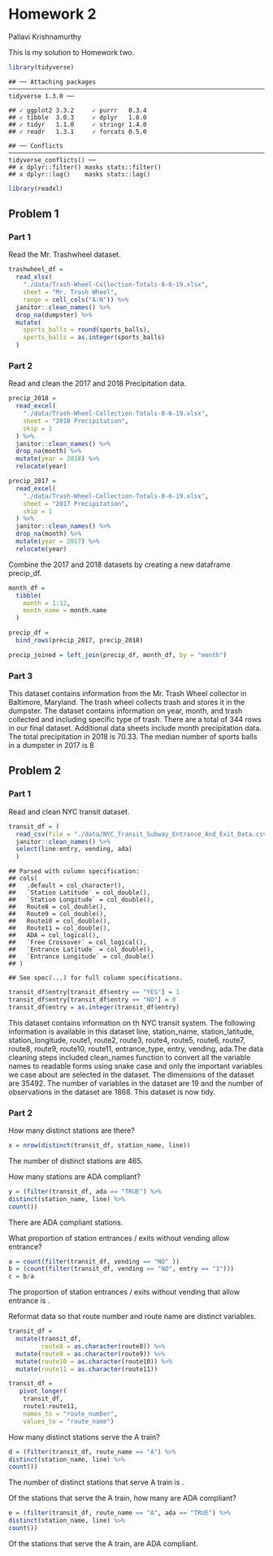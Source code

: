 Homework 2
================
Pallavi Krishnamurthy

This is my solution to Homework two.

``` r
library(tidyverse)
```

    ## ── Attaching packages ──────────────────────────────────────────────────────────────────────────────────── tidyverse 1.3.0 ──

    ## ✓ ggplot2 3.3.2     ✓ purrr   0.3.4
    ## ✓ tibble  3.0.3     ✓ dplyr   1.0.0
    ## ✓ tidyr   1.1.0     ✓ stringr 1.4.0
    ## ✓ readr   1.3.1     ✓ forcats 0.5.0

    ## ── Conflicts ─────────────────────────────────────────────────────────────────────────────────────── tidyverse_conflicts() ──
    ## x dplyr::filter() masks stats::filter()
    ## x dplyr::lag()    masks stats::lag()

``` r
library(readxl)
```

## Problem 1

### Part 1

Read the Mr. Trashwheel dataset.

``` r
trashwheel_df = 
  read_xlsx(
    "./data/Trash-Wheel-Collection-Totals-8-6-19.xlsx",
    sheet = "Mr. Trash Wheel",
    range = cell_cols("A:N")) %>% 
  janitor::clean_names() %>% 
  drop_na(dumpster) %>% 
  mutate(
    sports_balls = round(sports_balls),
    sports_balls = as.integer(sports_balls)
  )
```

### Part 2

Read and clean the 2017 and 2018 Precipitation data.

``` r
precip_2018 = 
  read_excel(
    "./data/Trash-Wheel-Collection-Totals-8-6-19.xlsx",
    sheet = "2018 Precipitation",
    skip = 1
  ) %>% 
  janitor::clean_names() %>% 
  drop_na(month) %>% 
  mutate(year = 2018) %>% 
  relocate(year)

precip_2017 = 
  read_excel(
    "./data/Trash-Wheel-Collection-Totals-8-6-19.xlsx",
    sheet = "2017 Precipitation",
    skip = 1
  ) %>% 
  janitor::clean_names() %>% 
  drop_na(month) %>% 
  mutate(year = 2017) %>% 
  relocate(year)
```

Combine the 2017 and 2018 datasets by creating a new dataframe
precip\_df.

``` r
month_df = 
  tibble(
    month = 1:12,
    month_name = month.name
  )

precip_df = 
  bind_rows(precip_2017, precip_2018)

precip_joined = left_join(precip_df, month_df, by = "month")
```

### Part 3

This dataset contains information from the Mr. Trash Wheel collector in
Baltimore, Maryland. The trash wheel collects trash and stores it in the
dumpster. The dataset contains information on year, month, and trash
collected and including specific type of trash. There are a total of 344
rows in our final dataset. Additional data sheets include month
precipitation data. The total precipitation in 2018 is 70.33. The median
number of sports balls in a dumpster in 2017 is 8

## Problem 2

### Part 1

Read and clean NYC transit dataset.

``` r
transit_df = (
  read_csv(file = "./data/NYC_Transit_Subway_Entrance_And_Exit_Data.csv") %>% 
  janitor::clean_names() %>% 
  select(line:entry, vending, ada)
  )
```

    ## Parsed with column specification:
    ## cols(
    ##   .default = col_character(),
    ##   `Station Latitude` = col_double(),
    ##   `Station Longitude` = col_double(),
    ##   Route8 = col_double(),
    ##   Route9 = col_double(),
    ##   Route10 = col_double(),
    ##   Route11 = col_double(),
    ##   ADA = col_logical(),
    ##   `Free Crossover` = col_logical(),
    ##   `Entrance Latitude` = col_double(),
    ##   `Entrance Longitude` = col_double()
    ## )

    ## See spec(...) for full column specifications.

``` r
transit_df$entry[transit_df$entry == "YES"] = 1
transit_df$entry[transit_df$entry == "NO"] = 0
transit_df$entry = as.integer(transit_df$entry)
```

This dataset contains information on th NYC transit system. The
following information is available in this dataset line, station\_name,
station\_latitude, station\_longitude, route1, route2, route3, route4,
route5, route6, route7, route8, route9, route10, route11,
entrance\_type, entry, vending, ada.The data cleaning steps included
clean\_names function to convert all the variable names to readable
forms using snake case and only the important variables we case about
are selected in the dataset. The dimensions of the dataset are 35492.
The number of variables in the dataset are 19 and the number of
observations in the dataset are 1868. This dataset is now tidy.

### Part 2

How many distinct stations are there?

``` r
x = nrow(distinct(transit_df, station_name, line))
```

The number of distinct stations are 465.

How many stations are ADA compliant?

``` r
y = (filter(transit_df, ada == "TRUE") %>% 
distinct(station_name, line) %>% 
count())
```

There are ADA compliant stations.

What proportion of station entrances / exits without vending allow
entrance?

``` r
a = count(filter(transit_df, vending == "NO" ))
b = (count(filter(transit_df, vending == "NO", entry == "1")))
c = b/a
```

The proportion of station entrances / exits without vending that allow
entrance is .

Reformat data so that route number and route name are distinct
variables.

``` r
transit_df = 
  mutate(transit_df, 
         route8 = as.character(route8)) %>% 
  mutate(route9 = as.character(route9)) %>% 
  mutate(route10 = as.character(route10)) %>% 
  mutate(route11 = as.character(route11))

transit_df =         
   pivot_longer(
    transit_df,
    route1:route11,
    names_to = "route_number", 
    values_to = "route_name")
```

How many distinct stations serve the A train?

``` r
d = (filter(transit_df, route_name == "A") %>% 
distinct(station_name, line) %>% 
count())
```

The number of distinct stations that serve A train is .

Of the stations that serve the A train, how many are ADA compliant?

``` r
e = (filter(transit_df, route_name == "A", ada == "TRUE") %>% 
distinct(station_name, line) %>% 
count())
```

Of the stations that serve the A train, are ADA compliant.

